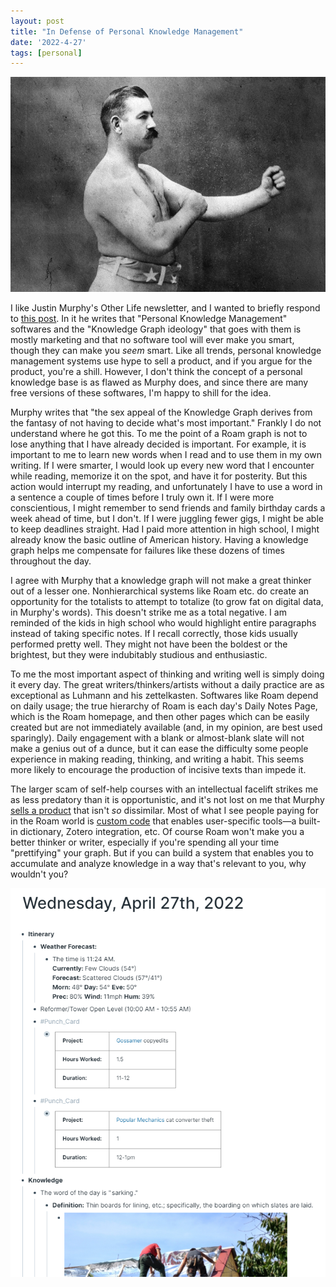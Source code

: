 ```yaml
---
layout: post
title: "In Defense of Personal Knowledge Management"
date: '2022-4-27'
tags: [personal]
---
```


![boxer](/assets/boxer.png)

I like Justin Murphy's Other Life newsletter, and I wanted to briefly respond to [this post]("https://www.otherlife.co/pkm/"). In it he writes that "Personal Knowledge Management" softwares and the "Knowledge Graph ideology" that goes with them is mostly marketing and that no software tool will ever make you smart, though they can make you <em>seem</em> smart. Like all trends, personal knowledge management systems use hype to sell a product, and if you argue for the product, you're a shill. However, I don't think the concept of a personal knowledge base is as flawed as Murphy does, and since there are many free versions of these softwares, I'm happy to shill for the idea. 

Murphy writes that "the sex appeal of the Knowledge Graph derives from the fantasy of not having to decide what's most important." Frankly I do not understand where he got this. To me the point of a Roam graph is not to lose anything that I have already decided is important. For example, it is important to me to learn new words when I read and to use them in my own writing. If I were smarter, I would look up every new word that I encounter while reading, memorize it on the spot, and have it for posterity. But this action would interrupt my reading, and unfortunately I have to use a word in a sentence a couple of times before I truly own it. If I were more conscientious, I might remember to send friends and family birthday cards a week ahead of time, but I don't. If I were juggling fewer gigs, I might be able to keep deadlines straight. Had I paid more attention in high school, I might already know the basic outline of American history. Having a knowledge graph helps me compensate for failures like these dozens of times throughout the day.

I agree with Murphy that a knowledge graph will not make a great thinker out of a lesser one. Nonhierarchical systems like Roam etc. do create an opportunity for the totalists to attempt to totalize (to grow fat on digital data, in Murphy's words). This doesn't strike me as a total negative. I am reminded of the kids in high school who would highlight entire paragraphs instead of taking specific notes. If I recall correctly, those kids usually performed pretty well. They might not have been the boldest or the brightest, but they were indubitably studious and enthusiastic. 

To me the most important aspect of thinking and writing well is simply doing it every day. The great writers/thinkers/artists without a daily practice are as exceptional as Luhmann and his zettelkasten. Softwares like Roam depend on daily usage; the true hierarchy of Roam is each day's Daily Notes Page, which is the Roam homepage, and then other pages which can be easily created but are not immediately available (and, in my opinion, are best used sparingly). Daily engagement with a blank or almost-blank slate will not make a genius out of a dunce, but it can ease the difficulty some people experience in making reading, thinking, and writing a habit. This seems more likely to encourage the production of incisive texts than impede it. 

The larger scam of self-help courses with an intellectual facelift strikes me as less predatory than it is opportunistic, and it's not lost on me that Murphy [sells a product]("https://indiethinkers.org/") that isn't <em>so</em> dissimilar. Most of what I see people paying for in the Roam world is [custom code]("https://roamjs.com/extensions/smartblocks/smartblocks_store") that enables user-specific tools—a built-in dictionary, Zotero integration, etc. Of course Roam won't make you a better thinker or writer, especially if you're spending all your time "prettifying" your graph. But if you can build a system that enables you to accumulate and analyze knowledge in a way that's relevant to you, why wouldn't you? 

![roam](/assets/roam.png)